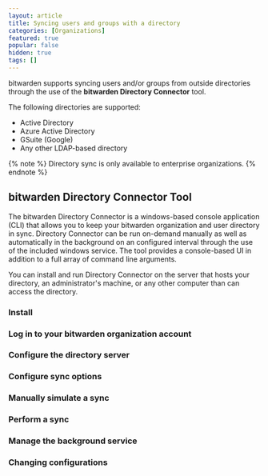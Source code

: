 ```yaml
---
layout: article
title: Syncing users and groups with a directory
categories: [Organizations]
featured: true
popular: false
hidden: true
tags: []
---
```


bitwarden supports syncing users and/or groups from outside directories through the use of the **bitwarden Directory Connector** tool.

The following directories are supported:

- Active Directory
- Azure Active Directory
- GSuite (Google)
- Any other LDAP-based directory

{% note %}
Directory sync is only available to enterprise organizations.
{% endnote %}

## bitwarden Directory Connector Tool

The bitwarden Directory Connector is a windows-based console application (CLI) that allows you to keep your bitwarden organization and user directory in sync. Directory Connector can be run on-demand manually as well as automatically in the background on an configured interval through the use of the included windows service. The tool provides a console-based UI in addition to a full array of command line arguments.

You can install and run Directory Connector on the server that hosts your directory, an administrator's machine, or any other computer than can access the directory.

### Install

### Log in to your bitwarden organization account

### Configure the directory server

### Configure sync options

### Manually simulate a sync

### Perform a sync

### Manage the background service

### Changing configurations

